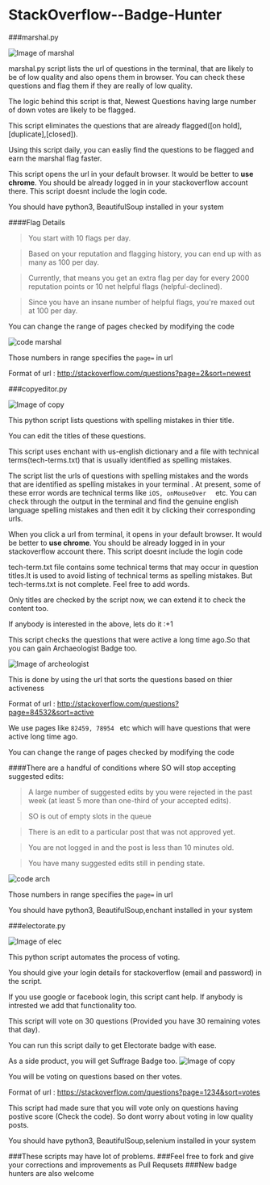 # StackOverflow--Badge-Hunter

###marshal.py


![Image of marshal](https://s28.postimg.org/b7btqx3yl/mar.png)

marshal.py script lists the url of questions in the terminal, that are likely to be of low quality   and also opens them in browser.
You can check these questions and flag them if they are really of low quality.

The logic behind this script is that, Newest Questions having large number of down votes are likely to be flagged.

This script eliminates the questions that are already flagged([on hold],[duplicate],[closed]).

Using this script daily, you can easliy find the questions to be flagged and earn the marshal flag faster.

This script opens the url in your default browser. It would be better to **use chrome**. You should be already logged in in your stackoverflow account there. This script doesnt include the login code.

You should have python3, BeautifulSoup installed in your system

####Flag Details
>You start with 10 flags per day.

>Based on your reputation and flagging history, you can end up with as many as 100 per day.

>Currently, that means you get an extra flag per day for every 2000 reputation points or 10 net helpful flags (helpful-declined).

>Since you  have an insane number of helpful flags, you're maxed out at 100 per day.

You can change the range of pages checked by modifying the code

![code marshal](https://s28.postimg.org/4i5aawiml/code.png)

Those numbers in range specifies the `page=` in url

Format of url : http://stackoverflow.com/questions?page=2&sort=newest



###copyeditor.py 


![Image of copy](https://s27.postimg.org/40of0ktsz/copy.png)

This python script lists questions with  spelling mistakes in thier title.

You can edit the titles of these questions.

This script uses enchant with us-english dictionary  and a file with technical terms(tech-terms.txt) that is usually identified as spelling mistakes.

The script list the urls of questions with spelling mistakes and the words that are identified as spelling mistakes in your terminal .
At present, some of these error words are technical terms like `iOS, onMouseOver  ` etc.
You can check through the output in the terminal and find the genuine english language spelling mistakes and then edit it by clicking their corresponding urls.

When you click a url from terminal, it opens  in your default browser. It would be better to **use chrome**. You should be already logged in in your stackoverflow account there. This script doesnt include the login code

tech-term.txt file contains some technical terms that may occur in question titles.It is used to avoid listing of technical terms as spelling mistakes.
But tech-terms.txt is not complete. Feel free to add words.

Only titles are checked by the script now, we can extend it to check the content too.

If anybody is interested in the above, lets do it :+1

This script checks the questions that were active a long time ago.So that you can gain Archaeologist Badge too.

![Image of archeologist](https://s28.postimg.org/i117yws59/arc.png) 

This is done by using the url that sorts the questions based on thier activeness

Format of url : http://stackoverflow.com/questions?page=84532&sort=active

We use pages like `82459, 78954 ` etc which will have questions that were active long time ago.

You can change the range of pages checked by modifying the code

####There are a handful of conditions where SO will stop accepting suggested edits:

>A large number of suggested edits by you were rejected in the past week (at least 5 more than one-third of your accepted edits).

>SO is out of empty slots in the queue 

>There is an edit to a particular post that was not approved yet.

>You are not logged in and the post is less than 10 minutes old.

>You have many suggested edits still in pending state.



![code arch](https://s29.postimg.org/s05sff26v/copycode.png)

Those numbers in range specifies the `page=` in url

You should have python3, BeautifulSoup,enchant installed in your system


###electorate.py 

![Image of elec](https://s24.postimg.org/e53nc6g79/elec.png)

This python script automates the process of voting.

You should give your login details for stackoverflow (email and password) in the script. 

If you use google or facebook login, this script cant help. If anybody is intrested we add that functionality too.

This script will vote on 30 questions (Provided you have 30 remaining votes that day).

You can run this script daily to get Electorate badge with ease.

As a side product, you will get Suffrage Badge too.
![Image of copy](https://s24.postimg.org/tpb12pqbp/suff.png)

You will be voting on questions based on ther votes.

Format of url : https://stackoverflow.com/questions?page=1234&sort=votes

This script had made sure that you will vote only on questions having postive score (Check the code). So dont worry about voting in low quality posts. 

You should have python3, BeautifulSoup,selenium installed in your system




###These scripts may have lot of problems.
###Feel free to fork and give your corrections and improvements as Pull Requsets
###New badge hunters are also welcome


